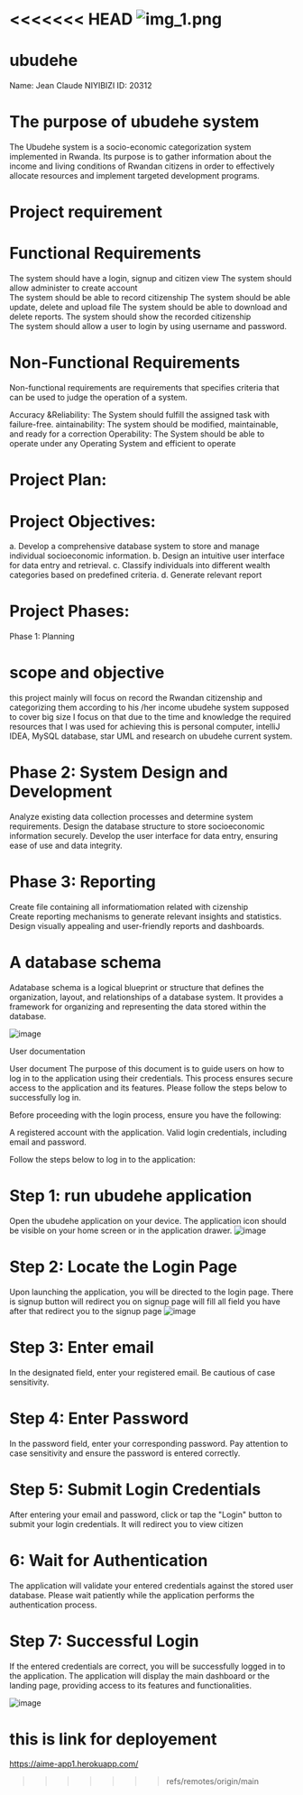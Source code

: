 <<<<<<< HEAD
![img_1.png](img_1.png)
=======
# ubudehe

Name: Jean Claude NIYIBIZI
ID: 20312
# The purpose of ubudehe system 

The Ubudehe system is a socio-economic categorization system implemented in Rwanda. Its purpose is to gather information about the income and living conditions of Rwandan citizens in order to effectively allocate resources and implement targeted development programs.
# Project requirement
# Functional Requirements
The system should have a login, signup and citizen view 
The system should allow administer to create account  
The system should be able to record citizenship 
 The system should be able update, delete and upload file 
The system should be able to download and delete reports.
The system should show the recorded citizenship  
The system should allow a user to login by using username and password.
# Non-Functional Requirements
Non-functional requirements are requirements that specifies criteria that can be used to judge the operation of a system.

Accuracy &Reliability: The System should fulfill the assigned task with failure-free.
aintainability: The system should be modified, maintainable, and ready for a correction
 Operability: The System should be able to operate under any Operating System and efficient to operate
# Project Plan:
# Project Objectives: 
a. Develop a comprehensive database system to store and manage individual socioeconomic information.
 b. Design an intuitive user interface for data entry and retrieval.
 c. Classify individuals into different wealth categories based on predefined criteria.
 d. Generate relevant report
# Project Phases:
Phase 1: Planning
# scope and objective
this project mainly will focus on record the Rwandan citizenship and categorizing them according to his /her income ubudehe system supposed to cover big size I focus on that due to the time   and knowledge 
the required resources that I was used for achieving this is personal computer, intelliJ IDEA, MySQL database, star UML and research on ubudehe current system.
# Phase 2: System Design and Development

Analyze existing data collection processes and determine system requirements.
Design the database structure to store socioeconomic information securely.
Develop the user interface for data entry, ensuring ease of use and data integrity.
# Phase 3:  Reporting

Create file containing all informatiomation related with cizenship  
Create reporting mechanisms to generate relevant insights and statistics.
Design visually appealing and user-friendly reports and dashboards.


# A database schema
 Adatabase schema is a logical blueprint or structure that defines the organization, layout, and relationships of a database system. It provides a framework for organizing and representing the data stored within the database.
 

![image](https://github.com/nclaude05/ubudehe/assets/50291475/d77613b9-ef1b-4939-9412-71039b1100cc)

User documentation 

User document 
The purpose of this document is to guide users on how to log in to the application using their credentials. This process ensures secure access to the application and its features. Please follow the steps below to successfully log in.

Before proceeding with the login process, ensure you have the following:

A registered account with the application.
Valid login credentials, including email and password.

Follow the steps below to log in to the application:

# Step 1: run ubudehe application

Open the ubudehe application on your device. The application icon should be visible on your home screen or in the application drawer.
![image](https://github.com/nclaude05/ubudehe/assets/50291475/6354075c-5155-4976-8165-b60ce24130bd)

 
# Step 2: Locate the Login Page

Upon launching the application, you will be directed to the login page. There is signup button will redirect you on signup page will fill all field you have after that redirect you to the signup page
  ![image](https://github.com/nclaude05/ubudehe/assets/50291475/a448616d-0613-41aa-9226-2e4d9961c034)

# Step 3: Enter email

In the designated field, enter your registered email. Be cautious of case sensitivity.
# Step 4: Enter Password

In the password field, enter your corresponding password. Pay attention to case sensitivity and ensure the password is entered correctly.
# Step 5: Submit Login Credentials

After entering your email and password, click or tap the "Login" button to submit your login credentials.
It will redirect you to view citizen 

# 6: Wait for Authentication
The application will validate your entered credentials against the stored user database. Please wait patiently while the application performs the authentication process.
# Step 7: Successful Login

If the entered credentials are correct, you will be successfully logged in to the application. The application will display the main dashboard or the landing page, providing access to its features and functionalities.
 
![image](https://github.com/nclaude05/ubudehe/assets/50291475/bd190ced-2c42-433c-9408-d1374d7a9e16)




# this is link  for deployement 

 https://aime-app1.herokuapp.com/







>>>>>>> refs/remotes/origin/main
